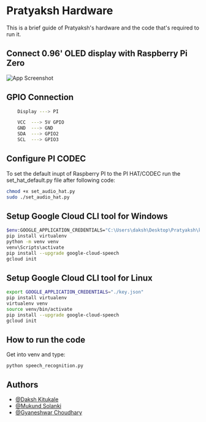 
# Pratyaksh Hardware

This is a brief guide of Pratyaksh's hardware and the code that's required to run it.




## Connect 0.96' OLED display with Raspberry Pi Zero




![App Screenshot](https://via.placeholder.com/468x300?text=App+Screenshot+Here)


## GPIO Connection

```bash
    Display ---> PI

    VCC  ---> 5V GPIO
    GND  ---> GND
    SDA  ---> GPIO2
    SCL  ---> GPIO3
```
    
## Configure PI CODEC

To set the default inupt of Raspberry PI to the PI HAT/CODEC run the set_hat_default.py file after following code:

```bash
chmod +x set_audio_hat.py
sudo ./set_audio_hat.py
```


## Setup Google Cloud CLI tool for Windows

```bash
$env:GOOGLE_APPLICATION_CREDENTIALS="C:\Users\daksh\Desktop\Pratyaksh\key.json"
pip install virtualenv
python -m venv venv
venv\Scripts\activate
pip install --upgrade google-cloud-speech
gcloud init
```
## Setup Google Cloud CLI tool for Linux

```bash
export GOOGLE_APPLICATION_CREDENTIALS="./key.json"
pip install virtualenv
virtualenv venv
source venv/bin/activate
pip install --upgrade google-cloud-speech
gcloud init
```

## How to run the code
Get into venv and type:

```
python speech_recognition.py
```


## Authors

- [@Daksh Kitukale](https://github.com/K-Daksh)
- [@Mukund Solanki](https://github.com/mukundsolanki)
- [@Gyaneshwar Choudhary](https://github.com/gyaneshwarchoudhary)

